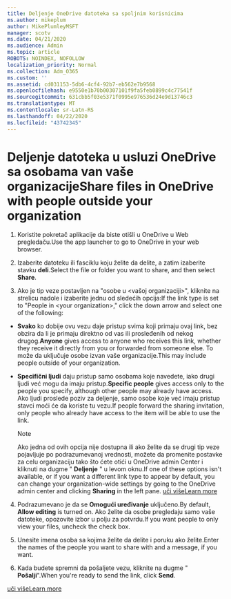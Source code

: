 ```yaml
---
title: Deljenje OneDrive datoteka sa spoljnim korisnicima
ms.author: mikeplum
author: MikePlumleyMSFT
manager: scotv
ms.date: 04/21/2020
ms.audience: Admin
ms.topic: article
ROBOTS: NOINDEX, NOFOLLOW
localization_priority: Normal
ms.collection: Adm_O365
ms.custom: ''
ms.assetid: cd031153-5db6-4cf4-92b7-eb562e7b9568
ms.openlocfilehash: e9550e1b70b00307101f9fa5feb0899c4c77541f
ms.sourcegitcommit: 631cbb5f03e5371f0995e976536d24e9d13746c3
ms.translationtype: MT
ms.contentlocale: sr-Latn-RS
ms.lasthandoff: 04/22/2020
ms.locfileid: "43742345"
---
```

# <a name="share-files-in-onedrive-with-people-outside-your-organization"></a><span data-ttu-id="38e38-102">Deljenje datoteka u usluzi OneDrive sa osobama van vaše organizacije</span><span class="sxs-lookup"><span data-stu-id="38e38-102">Share files in OneDrive with people outside your organization</span></span>

1. <span data-ttu-id="38e38-103">Koristite pokretač aplikacije da biste otišli u OneDrive u Web pregledaču.</span><span class="sxs-lookup"><span data-stu-id="38e38-103">Use the app launcher to go to OneDrive in your web browser.</span></span> 
    
2. <span data-ttu-id="38e38-104">Izaberite datoteku ili fasciklu koju želite da delite, a zatim izaberite stavku **deli**.</span><span class="sxs-lookup"><span data-stu-id="38e38-104">Select the file or folder you want to share, and then select **Share**.</span></span> 
    
3. <span data-ttu-id="38e38-105">Ako je tip veze postavljen na "osobe u \<vašoj organizaciji\>", kliknite na strelicu nadole i izaberite jednu od sledećih opcija:</span><span class="sxs-lookup"><span data-stu-id="38e38-105">If the link type is set to "People in \<your organization\>," click the down arrow and select one of the following:</span></span> 
    
  - <span data-ttu-id="38e38-106">**Svako** ko dobije ovu vezu daje pristup svima koji primaju ovaj link, bez obzira da li je primaju direktno od vas ili prosleđenih od nekog drugog.</span><span class="sxs-lookup"><span data-stu-id="38e38-106">**Anyone** gives access to anyone who receives this link, whether they receive it directly from you or forwarded from someone else.</span></span> <span data-ttu-id="38e38-107">To može da uključuje osobe izvan vaše organizacije.</span><span class="sxs-lookup"><span data-stu-id="38e38-107">This may include people outside of your organization.</span></span> 
    
  - <span data-ttu-id="38e38-108">**Specifični ljudi** daju pristup samo osobama koje navedete, iako drugi ljudi već mogu da imaju pristup.</span><span class="sxs-lookup"><span data-stu-id="38e38-108">**Specific people** gives access only to the people you specify, although other people may already have access.</span></span> <span data-ttu-id="38e38-109">Ako ljudi proslede poziv za deljenje, samo osobe koje već imaju pristup stavci moći će da koriste tu vezu.</span><span class="sxs-lookup"><span data-stu-id="38e38-109">If people forward the sharing invitation, only people who already have access to the item will be able to use the link.</span></span> 
    
    > [!NOTE]
    > <span data-ttu-id="38e38-110">Ako jedna od ovih opcija nije dostupna ili ako želite da se drugi tip veze pojavljuje po podrazumevanoj vrednosti, možete da promenite postavke za celu organizaciju tako što ćete otići u OneDrive admin Center i kliknuti na dugme " **Deljenje** " u levom oknu.</span><span class="sxs-lookup"><span data-stu-id="38e38-110">If one of these options isn't available, or if you want a different link type to appear by default, you can change your organization-wide settings by going to the OneDrive admin center and clicking **Sharing** in the left pane.</span></span> [<span data-ttu-id="38e38-111">uči više</span><span class="sxs-lookup"><span data-stu-id="38e38-111">Learn more</span></span>](https://go.microsoft.com/fwlink/?linkid=871961)
  
4. <span data-ttu-id="38e38-112">Podrazumevano je da se **Omogući uređivanje** uključeno.</span><span class="sxs-lookup"><span data-stu-id="38e38-112">By default, **Allow editing** is turned on.</span></span> <span data-ttu-id="38e38-113">Ako želite da osobe pregledaju samo vaše datoteke, opozovite izbor u polju za potvrdu.</span><span class="sxs-lookup"><span data-stu-id="38e38-113">If you want people to only view your files, uncheck the check box.</span></span> 
    
5. <span data-ttu-id="38e38-114">Unesite imena osoba sa kojima želite da delite i poruku ako želite.</span><span class="sxs-lookup"><span data-stu-id="38e38-114">Enter the names of the people you want to share with and a message, if you want.</span></span>
    
6. <span data-ttu-id="38e38-115">Kada budete spremni da pošaljete vezu, kliknite na dugme " **Pošalji**".</span><span class="sxs-lookup"><span data-stu-id="38e38-115">When you're ready to send the link, click **Send**.</span></span> 
    
[<span data-ttu-id="38e38-116">uči više</span><span class="sxs-lookup"><span data-stu-id="38e38-116">Learn more</span></span>](https://go.microsoft.com/fwlink/?linkid=871861)
  

